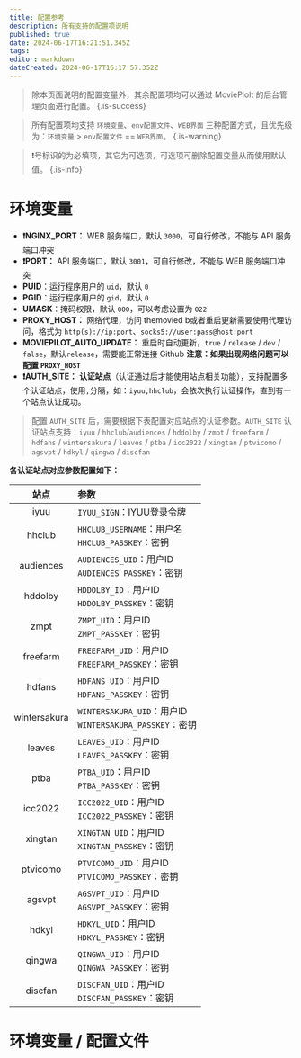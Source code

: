 ```yaml
---
title: 配置参考
description: 所有支持的配置项说明
published: true
date: 2024-06-17T16:21:51.345Z
tags: 
editor: markdown
dateCreated: 2024-06-17T16:17:57.352Z
---
```


> 除本页面说明的配置变量外，其余配置项均可以通过 MoviePiolt 的后台管理页面进行配置。
{.is-success}

> 所有配置项均支持 `环境变量`、`env配置文件`、`WEB界面`  三种配置方式，且优先级为：`环境变量` > `env配置文件` == `WEB界面`。
{.is-warning}

> ❗号标识的为必填项，其它为可选项，可选项可删除配置变量从而使用默认值。
{.is-info}

# 环境变量
- **❗NGINX_PORT：** WEB 服务端口，默认 `3000`，可自行修改，不能与 API 服务端口冲突
- **❗PORT：** API 服务端口，默认 `3001`，可自行修改，不能与 WEB 服务端口冲突
- **PUID**：运行程序用户的 `uid`，默认 `0`
- **PGID**：运行程序用户的 `gid`，默认 `0`
- **UMASK**：掩码权限，默认 `000`，可以考虑设置为 `022`
- **PROXY_HOST：** 网络代理，访问 themovied b或者重启更新需要使用代理访问，格式为 `http(s)://ip:port`、`socks5://user:pass@host:port`
- **MOVIEPILOT_AUTO_UPDATE：** 重启时自动更新，`true` / `release` / `dev` / `false`，默认`release`，需要能正常连接 Github **注意：如果出现网络问题可以配置 `PROXY_HOST`**
- **❗AUTH_SITE：** **认证站点**（认证通过后才能使用站点相关功能），支持配置多个认证站点，使用`,`分隔，如：`iyuu,hhclub`，会依次执行认证操作，直到有一个站点认证成功。  

> 配置 `AUTH_SITE` 后，需要根据下表配置对应站点的认证参数。`AUTH_SITE` 认证站点支持：`iyuu` / `hhclub`/`audiences` / `hddolby` / `zmpt` / `freefarm` / `hdfans` / `wintersakura` / `leaves` / `ptba` / `icc2022` / `xingtan` / `ptvicomo` / `agsvpt` / `hdkyl` / `qingwa` / `discfan`

**各认证站点对应参数配置如下：**

|      站点     |                          参数                            |
|:------------:|:--------------------------------------------------------|
|     iyuu     |                 `IYUU_SIGN`：IYUU登录令牌                  |
|    hhclub    |     `HHCLUB_USERNAME`：用户名<br/>`HHCLUB_PASSKEY`：密钥    |
|  audiences   |    `AUDIENCES_UID`：用户ID<br/>`AUDIENCES_PASSKEY`：密钥    |
|   hddolby    |      `HDDOLBY_ID`：用户ID<br/>`HDDOLBY_PASSKEY`：密钥       |
|     zmpt     |         `ZMPT_UID`：用户ID<br/>`ZMPT_PASSKEY`：密钥         |
|   freefarm   |     `FREEFARM_UID`：用户ID<br/>`FREEFARM_PASSKEY`：密钥     |
|    hdfans    |       `HDFANS_UID`：用户ID<br/>`HDFANS_PASSKEY`：密钥       |
| wintersakura | `WINTERSAKURA_UID`：用户ID<br/>`WINTERSAKURA_PASSKEY`：密钥 |
|    leaves    |       `LEAVES_UID`：用户ID<br/>`LEAVES_PASSKEY`：密钥       |
|     ptba     |         `PTBA_UID`：用户ID<br/>`PTBA_PASSKEY`：密钥         |
|   icc2022    |      `ICC2022_UID`：用户ID<br/>`ICC2022_PASSKEY`：密钥      |
|   xingtan    |      `XINGTAN_UID`：用户ID<br/>`XINGTAN_PASSKEY`：密钥      |
|   ptvicomo   |     `PTVICOMO_UID`：用户ID<br/>`PTVICOMO_PASSKEY`：密钥     |
|    agsvpt    |       `AGSVPT_UID`：用户ID<br/>`AGSVPT_PASSKEY`：密钥       |
|    hdkyl     |        `HDKYL_UID`：用户ID<br/>`HDKYL_PASSKEY`：密钥        |
|   qingwa     |      `QINGWA_UID`：用户ID<br/>`QINGWA_PASSKEY`：密钥        |
|   discfan    |      `DISCFAN_UID`：用户ID<br/>`DISCFAN_PASSKEY`：密钥      |

# 环境变量 / 配置文件

